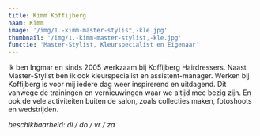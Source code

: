 ```yaml
---
title: Kimm Koffijberg
naam: Kimm
image: '/img/1.-kimm-master-stylist,-kle.jpg'
thumbnail: '/img/1.-kimm-master-stylist,-kle.jpg'
functie: 'Master-Stylist, Kleurspecialist en Eigenaar'
---
```


Ik ben Ingmar en sinds 2005 werkzaam bij Koffijberg Hairdressers. Naast Master-Stylist ben ik ook kleurspecialist en assistent-manager. Werken bij Koffijberg is voor mij iedere dag weer inspirerend en uitdagend. Dit vanwege de trainingen en vernieuwingen waar we altijd mee bezig zijn. En ook de vele activiteiten buiten de salon, zoals collecties maken, fotoshoots en wedstrijden.

*beschikbaarheid: di / do / vr / za*